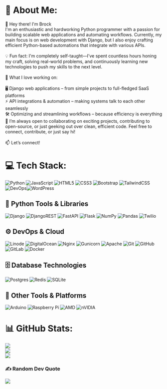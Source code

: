 # 💫 About Me:
👋 Hey there! I'm Brock<br>I'm an enthusiastic and hardworking Python programmer with a passion for building scalable web applications and automating workflows. Currently, my main focus is on web development with Django, but I also enjoy crafting efficient Python-based automations that integrate with various APIs.<br><br>💡 Fun fact: I'm completely self-taught—I’ve spent countless hours honing my craft, solving real-world problems, and continuously learning new technologies to push my skills to the next level.<br><br>🔨 What I love working on:<br><br>🖥 Django web applications – from simple projects to full-fledged SaaS platforms<br>⚡ API integrations & automation – making systems talk to each other seamlessly<br>🛠 Optimizing and streamlining workflows – because efficiency is everything<br>🚀 I’m always open to collaborating on exciting projects, contributing to open-source, or just geeking out over clean, efficient code. Feel free to connect, contribute, or just say hi!<br><br>📫 Let’s connect!


# 💻 Tech Stack:
![Python](https://img.shields.io/badge/python-3670A0?style=for-the-badge&logo=python&logoColor=ffdd54)  ![JavaScript](https://img.shields.io/badge/javascript-%23323330.svg?style=for-the-badge&logo=javascript&logoColor=%23F7DF1E)  ![HTML5](https://img.shields.io/badge/html5-%23E34F26.svg?style=for-the-badge&logo=html5&logoColor=white)  ![CSS3](https://img.shields.io/badge/css3-%231572B6.svg?style=for-the-badge&logo=css3&logoColor=white) ![Bootstrap](https://img.shields.io/badge/bootstrap-%238511FA.svg?style=for-the-badge&logo=bootstrap&logoColor=white)  ![TailwindCSS](https://img.shields.io/badge/tailwindcss-%2338B2AC.svg?style=for-the-badge&logo=tailwind-css&logoColor=white)  ![DevOps](https://img.shields.io/badge/DevOps-%23000000.svg?style=for-the-badge&logo=devops&logoColor=white)![WordPress](https://img.shields.io/badge/WordPress-%23117AC9.svg?style=for-the-badge&logo=WordPress&logoColor=white)  

## 🐍 Python Tools & Libraries  
![Django](https://img.shields.io/badge/django-%23092E20.svg?style=for-the-badge&logo=django&logoColor=white) ![DjangoREST](https://img.shields.io/badge/DJANGO-REST-ff1709?style=for-the-badge&logo=django&logoColor=white&color=ff1709&labelColor=gray) ![FastAPI](https://img.shields.io/badge/FastAPI-005571?style=for-the-badge&logo=fastapi) ![Flask](https://img.shields.io/badge/flask-%23000.svg?style=for-the-badge&logo=flask&logoColor=white) ![NumPy](https://img.shields.io/badge/numpy-%23013243.svg?style=for-the-badge&logo=numpy&logoColor=white) ![Pandas](https://img.shields.io/badge/pandas-%23150458.svg?style=for-the-badge&logo=pandas&logoColor=white) ![Twilio](https://img.shields.io/badge/Twilio-F22F46?style=for-the-badge&logo=Twilio&logoColor=white)
 
## ⚙️ DevOps & Cloud  
![Linode](https://img.shields.io/badge/linode-00A95C?style=for-the-badge&logo=linode&logoColor=white) ![DigitalOcean](https://img.shields.io/badge/DigitalOcean-%230167ff.svg?style=for-the-badge&logo=digitalOcean&logoColor=white) ![Nginx](https://img.shields.io/badge/nginx-%23009639.svg?style=for-the-badge&logo=nginx&logoColor=white) ![Gunicorn](https://img.shields.io/badge/gunicorn-%298729.svg?style=for-the-badge&logo=gunicorn&logoColor=white) ![Apache](https://img.shields.io/badge/apache-%23D42029.svg?style=for-the-badge&logo=apache&logoColor=white) ![Git](https://img.shields.io/badge/git-%23F05033.svg?style=for-the-badge&logo=git&logoColor=white) ![GitHub](https://img.shields.io/badge/github-%23121011.svg?style=for-the-badge&logo=github&logoColor=white) ![GitLab](https://img.shields.io/badge/gitlab-%23181717.svg?style=for-the-badge&logo=gitlab&logoColor=white) ![Docker](https://img.shields.io/badge/docker-%230db7ed.svg?style=for-the-badge&logo=docker&logoColor=white)


## 🗄️ Database Technologies  
![Postgres](https://img.shields.io/badge/postgres-%23316192.svg?style=for-the-badge&logo=postgresql&logoColor=white)  ![Redis](https://img.shields.io/badge/redis-%23DD0031.svg?style=for-the-badge&logo=redis&logoColor=white)  ![SQLite](https://img.shields.io/badge/sqlite-%2307405e.svg?style=for-the-badge&logo=sqlite&logoColor=white)  

## 🔧 Other Tools & Platforms  
![Arduino](https://img.shields.io/badge/-Arduino-00979D?style=for-the-badge&logo=Arduino&logoColor=white)  ![Raspberry Pi](https://img.shields.io/badge/-Raspberry_Pi-C51A4A?style=for-the-badge&logo=Raspberry-Pi)  ![AMD](https://img.shields.io/badge/AMD-%23000000.svg?style=for-the-badge&logo=amd&logoColor=white)  ![nVIDIA](https://img.shields.io/badge/nVIDIA-%2376B900.svg?style=for-the)
# 📊 GitHub Stats:
![](https://github-readme-stats.vercel.app/api?username=BrockFrancis&theme=gruvbox&hide_border=false&include_all_commits=false&count_private=true)<br/>
![](https://github-readme-streak-stats.herokuapp.com/?user=BrockFrancis&theme=gruvbox&hide_border=false)<br/>
![](https://github-readme-stats.vercel.app/api/top-langs/?username=BrockFrancis&theme=gruvbox&hide_border=false&include_all_commits=false&count_private=true&layout=compact)

### ✍️ Random Dev Quote
![](https://quotes-github-readme.vercel.app/api?type=horizontal&theme=dark)
